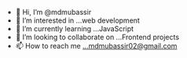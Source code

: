 - 👋 Hi, I’m @mdmubassir
- 👀 I’m interested in ...web development
- 🌱 I’m currently learning ...JavaScript
- 💞️ I’m looking to collaborate on ...Frontend projects
- 📫 How to reach me ...mdmubassir02@gmail.com

<!---
mdmubassir/mdmubassir is a ✨ special ✨ repository because its `README.md` (this file) appears on your GitHub profile.
You can click the Preview link to take a look at your changes.
--->
